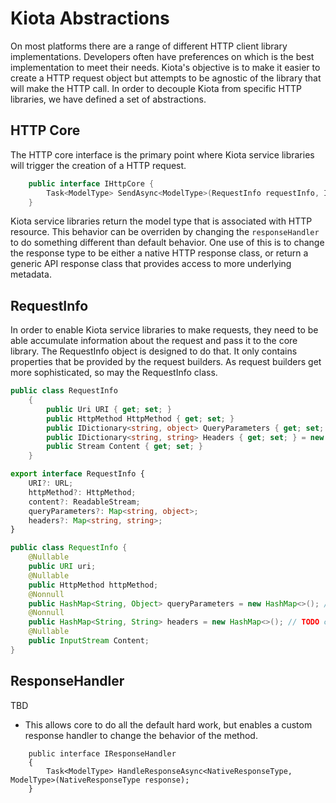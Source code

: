 # Kiota Abstractions

On most platforms there are a range of different HTTP client library implementations. Developers often have preferences on which is the best implementation to meet their needs. Kiota's objective is to make it easier to create a HTTP request object but attempts to be agnostic of the library that will make the HTTP call. In order to decouple Kiota from specific HTTP libraries, we have defined a set of abstractions.

## HTTP Core

The HTTP core interface is the primary point where Kiota service libraries will trigger the creation of a HTTP request.

```csharp
    public interface IHttpCore {
        Task<ModelType> SendAsync<ModelType>(RequestInfo requestInfo, IResponseHandler responseHandler = default);    
    }
```

Kiota service libraries return the model type that is associated with HTTP resource. This behavior can be overriden by changing the `responseHandler` to do something different than default behavior.  One use of this is to change the response type to be either a native HTTP response class, or return a generic API response class that provides access to more underlying metadata.

## RequestInfo

In order to enable Kiota service libraries to make requests, they need to be able accumulate information about the request and pass it to the core library. The RequestInfo object is designed to do that. It only contains properties that be provided by the request builders. As request builders get more sophisticated, so may the RequestInfo class.

```csharp
public class RequestInfo
    {
        public Uri URI { get; set; }
        public HttpMethod HttpMethod { get; set; }
        public IDictionary<string, object> QueryParameters { get; set; } = new Dictionary<string, object>(StringComparer.InvariantCultureIgnoreCase);
        public IDictionary<string, string> Headers { get; set; } = new Dictionary<string, string>(StringComparer.InvariantCultureIgnoreCase);
        public Stream Content { get; set; }
    }
```

```TypeScript
export interface RequestInfo {
    URI?: URL;
    httpMethod?: HttpMethod;
    content?: ReadableStream;
    queryParameters?: Map<string, object>;
    headers?: Map<string, string>;
}
```

```java
public class RequestInfo {
    @Nullable
    public URI uri;
    @Nullable
    public HttpMethod httpMethod;
    @Nonnull
    public HashMap<String, Object> queryParameters = new HashMap<>(); //TODO case insensitive
    @Nonnull
    public HashMap<String, String> headers = new HashMap<>(); // TODO case insensitive
    @Nullable
    public InputStream Content;
}
```

## ResponseHandler

TBD
- This allows core to do all the default hard work, but enables a custom response handler to change the behavior of the method.

```CSharp
    public interface IResponseHandler 
    {
        Task<ModelType> HandleResponseAsync<NativeResponseType, ModelType>(NativeResponseType response);
    }
```